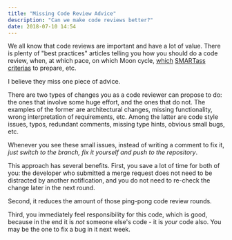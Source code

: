 ```yaml
---
title: "Missing Code Review Advice"
description: "Can we make code reviews better?"
date: 2018-07-10 14:54
---
```


We all know that code reviews are important and have a lot of value. There is plenty of "best practices"
articles telling you how you should do a code review, when, at which pace, on which Moon cycle, [which][best-practices] [SMARTass criterias][ten-tips] to prepare, etc.

I believe they miss one piece of advice.

There are two types of changes you as a code reviewer can propose to do: the ones that involve some huge
effort, and the ones that do not. The examples of the former are architectural changes, missing functionality,
wrong interpretation of requirements, etc. Among the latter are code style issues, typos, redundant comments,
missing type hints, obvious small bugs, etc.

<!--more-->

Whenever you see these small issues, instead of writing a comment to fix it,
_just switch to the branch, fix it yourself and push to the repository_.

This approach has several benefits. First, you save a lot of time for both of you: the developer who submitted
a merge request does not need to be distracted by another notification, and you do not need to re-check the
change later in the next round.

Second, it reduces the amount of those ping-pong code review rounds.

Third, you immediately feel responsibility for this code, which is good, because in the end it is _not_
someone else's code - it is _your_ code also. You may be the one to fix a bug in it next week.

[best-practices]: https://medium.com/palantir/code-review-best-practices-19e02780015f
[ten-tips]: https://smartbear.com/learn/code-review/best-practices-for-peer-code-review/
